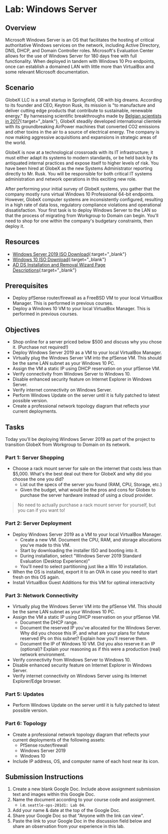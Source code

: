 # Lab: Windows Server

## Overview

Microsoft Windows Server is an OS that facilitates the hosting of critical authoritative Windows services on the network, including Active Directory, DNS, DHCP, and Domain Controller roles. Microsoft's Evaluation Center allows for the use of Windows Server for 180 days free with full functionality. When deployed in tandem with Windows 10 Pro endpoints, once can establish a domained LAN with little more than VirtualBox and some relevant Microsoft documentation.

## Scenario

GlobeX LLC is a small startup in Springfield, OR with big dreams. According to its founder and CEO, Keytron Rusk, its mission is "to manufacture and deliver cutting edge products that contribute to sustainable, renewable energy." By harnessing scientific breakthroughs made by [Belgian scientists in 2017](https://www.mic.com/articles/176543/scientists-figured-out-how-to-convert-polluted-air-into-clean-energy){:target="_blank"}, GlobeX steadily developed international clientele with its groundbreaking AirPower machines that converted CO2 emissions and other toxins in the air to a source of electrical energy. The company is now making aggressive acquisitions and expansions in strategic areas of the world.

GlobeX is now at a technological crossroads with its IT infrastructure; it must either adapt its systems to modern standards, or be held back by its antiquated internal practices and expose itself to higher levels of risk. You have been hired at GlobeX as the new Systems Administrator reporting directly to Mr. Rusk. You will be responsible for both critical IT systems administration and network operations in this exciting new role.

After performing your initial survey of GlobeX systems, you gather that the company mostly runs virtual Windows 10 Professional 64-bit endpoints. However, GlobeX computer systems are inconsistently configured, resulting in a high rate of data loss, regulatory compliance violations and operational dissatisfaction. Your first task is to deploy Windows Server to the LAN so that the process of migrating from Workgroup to Domain can begin. You'll need to shop for one within the company's budgetary constraints, then deploy it.

## Resources

- [Windows Server 2019 ISO Download](https://www.microsoft.com/en-US/evalcenter/evaluate-windows-server-2019?filetype=ISO){:target="_blank"}
- [Windows 10 ISO Download](https://www.icloud.com/iclouddrive/01azgWsJOfzZaBbAj-G3sLWTg#Windows10){:target="_blank"}
- [AD DS Installation and Removal Wizard Page Descriptions](https://docs.microsoft.com/en-us/windows-server/identity/ad-ds/deploy/ad-ds-installation-and-removal-wizard-page-descriptions){:target="_blank"}

## Prerequisites

- Deploy pfSense router/firewall as a FreeBSD VM to your local VirtualBox Manager. This is performed in previous courses.
- Deploy a Windows 10 VM to your local VirtualBox Manager. This is performed in previous courses.

## Objectives

- Shop online for a server priced below $500 and discuss why you chose it. (Purchase not required!)
- Deploy Windows Server 2019 as a VM to your local VirtualBox Manager.
- Virtually plug the Windows Server VM into the pfSense VM. This should be the same LAN subnet as your Windows 10 PC.
- Assign the VM a static IP using DHCP reservation on your pfSense VM.
- Verify connectivity from Windows Server to Windows 10.
- Disable enhanced security feature on Internet Explorer in Windows Server.
- Verify internet connectivity on Windows Server.
- Perform Windows Update on the server until it is fully patched to latest possible version.
- Create a professional network topology diagram that reflects your current deployments.

## Tasks

Today you'll be deploying Windows Server 2019 as part of the project to transition GlobeX from Workgroup to Domain on its network.

### Part 1: Server Shopping

- Choose a rack mount server for sale on the internet that costs less than $5,000. What's the best deal out there for GlobeX and why did you choose the one you did?
  - List out the specs of the server you found (RAM, CPU, Storage, etc.)
  - Given the budget, what would be the pros and cons for Globex to purchase the server hardware instead of using a cloud provider.

> No need to actually purchase a rack mount server for yourself, but you can if you want to!

### Part 2: Server Deployment

- Deploy Windows Server 2019 as a VM to your local VirtualBox Manager.
  - Create a new VM. Document the CPU, RAM, and storage allocations you've made to this VM.
  - Start by downloading the installer ISO and booting into it.
  - During installation, select "Windows Server 2019 Standard Evaluation (Desktop Experience)"
  - You'll need to select partitioning just like a Win 10 installation.
- When the OS is installed, export it to an OVA in case you need to start fresh on this OS again.
- Install VirtualBox Guest Additions for this VM for optimal interactivity

### Part 3: Network Connectivity

- Virtually plug the Windows Server VM into the pfSense VM. This should be the same LAN subnet as your Windows 10 PC.
- Assign the VM a static IP using DHCP reservation on your pfSense VM.
  - Document the DHCP range.
  - Document the reserved IP you've allocated for the Windows Server. Why did you choose this IP, and what are your plans for future reserved IPs on this subnet? Explain how you'll reserve them.
  - Document the IP of Windows 10 VM. Did you also reserve it an IP (optional)? Explain your reasoning as if this were a production (real) network environment.
- Verify connectivity from Windows Server to Windows 10.
- Disable enhanced security feature on Internet Explorer in Windows Server.
- Verify internet connectivity on Windows Server using its Internet Explorer/Edge browser.

### Part 5: Updates

- Perform Windows Update on the server until it is fully patched to latest possible version.

### Part 6: Topology

- Create a professional network topology diagram that reflects your current deployments of the following assets:
  - PfSense router/firewall
  - Windows Server 2019
  - Windows 10
- Include IP address, OS, and computer name of each host near its icon.

## Submission Instructions

1. Create a new blank Google Doc. Include above assignment submission text and images within this Google Doc.
1. Name the document according to your course code and assignment.
   - i.e. `seattle-ops-201d1: Lab 04`.
1. Add your name & date at the top of the Google Doc.
1. Share your Google Doc so that "Anyone with the link can view".
1. Paste the link to your Google Doc in the discussion field below and share an observation from your experience in this lab.
